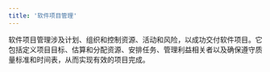 ```yaml
---
title: '软件项目管理'
---
```


软件项目管理涉及计划、组织和控制资源、活动和风险，以成功交付软件项目。它包括定义项目目标、估算和分配资源、安排任务、管理利益相关者以及确保遵守质量标准和时间表，从而实现有效的项目完成。
